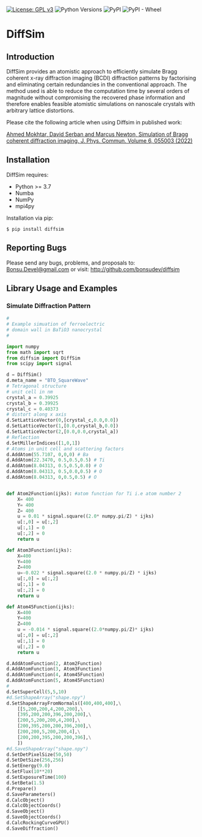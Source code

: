 [![License: GPL v3](https://img.shields.io/badge/License-GPLv3-blue.svg)](https://www.gnu.org/licenses/gpl-3.0) ![Python Versions](https://img.shields.io/badge/Python-3brightgreen) ![PyPI](https://img.shields.io/pypi/v/diffsim) ![PyPI - Wheel](https://img.shields.io/pypi/wheel/diffsim)

# DiffSim

## Introduction

DiffSim provides an atomistic approach to efficiently simulate Bragg coherent x-ray diffraction imaging (BCDI) diffraction patterns by factorising and eliminating certain redundancies in the conventional approach. The method used is able to reduce the computation time by several orders of magnitude without compromising the recovered phase information and therefore enables feasible atomistic simulations on nanoscale crystals with arbitrary lattice distortions.

Please cite the following article when using Diffsim in published work:

[Ahmed Mokhtar, David Serban and Marcus Newton, Simulation of Bragg coherent diffraction imaging, J. Phys. Commun. Volume 6, 055003 (2022)](https://doi.org/10.1088/2399-6528/ac6ab0)


## Installation

DiffSim requires:
* Python >= 3.7
* Numba
* NumPy
* mpi4py


Installation via pip:
```
$ pip install diffsim
```


## Reporting Bugs

Please send any bugs, problems, and proposals to: Bonsu.Devel@gmail.com
or visit: http://github.com/bonsudev/diffsim


## Library Usage and Examples

### Simulate Diffraction Pattern

```python
# 
# Example simuation of ferroelectric 
# domain wall in BaTiO3 nanocrystal
# 

import numpy
from math import sqrt
from diffsim import DiffSim
from scipy import signal

d = DiffSim()
d.meta_name = "BTO_SquareWave"
# Tetragonal structure 
# unit cell in nm
crystal_a = 0.39925
crystal_b = 0.39925
crystal_c = 0.40373
# distort along x axis
d.SetLatticeVector(0,[crystal_c,0.0,0.0])
d.SetLatticeVector(1,[0.0,crystal_b,0.0])
d.SetLatticeVector(2,[0.0,0.0,crystal_a])
# Reflection
d.SetMillerIndices([1,0,1])
# Atoms in unit cell and scattering factors
d.AddAtom(55.7107, 0,0,0) # Ba
d.AddAtom(22.3470, 0.5,0.5,0.5) # Ti
d.AddAtom(8.04313, 0.5,0.5,0.0) # O
d.AddAtom(8.04313, 0.5,0.0,0.5) # O
d.AddAtom(8.04313, 0,0.5,0.5) # O


def Atom2Function(ijks): #atom function for Ti i.e atom number 2
	X= 400
	Y= 400
	Z= 400
	u = 0.01 * signal.square((2.0* numpy.pi/Z) * ijks)
	u[:,0] = u[:,2]
	u[:,1] = 0
	u[:,2] = 0
	return u

def Atom3Function(ijks):
	X=400
	Y=400
	Z=400
	u=-0.022 * signal.square((2.0 * numpy.pi/Z) * ijks)
	u[:,0] = u[:,2]
	u[:,1] = 0
	u[:,2] = 0
	return u

def Atom45Function(ijks):
	X=400
	Y=400
	Z=400
	u = -0.014 * signal.square((2.0*numpy.pi/Z)* ijks)
	u[:,0] = u[:,2]
	u[:,1] = 0
	u[:,2] = 0
	return u

d.AddAtomFunction(2, Atom2Function)
d.AddAtomFunction(3, Atom3Function)
d.AddAtomFunction(4, Atom45Function)
d.AddAtomFunction(5, Atom45Function)
#
d.SetSuperCell(5,5,10)
#d.SetShapeArray("shape.npy")
d.SetShapeArrayFromNormals([400,400,400],\
	[[5,200,200,4,200,200],\
	[395,200,200,396,200,200],\
	[200,5,200,200,4,200],\
	[200,395,200,200,396,200],\
	[200,200,5,200,200,4],\
	[200,200,395,200,200,396],\
	])
#d.SaveShapeArray("shape.npy")
d.SetDetPixelSize(50,50)
d.SetDetSize(256,256)
d.SetEnergy(9.0)
d.SetFlux(10**20)
d.SetExposureTime(100)
d.SetBeta(1.5)
d.Prepare()
d.SaveParameters()
d.CalcObject()
d.CalcObjectCoords()
d.SaveObject()
d.SaveObjectCoords()
d.CalcRockingCurveGPU()
d.SaveDiffraction()
```





